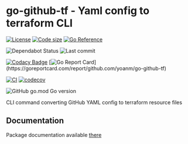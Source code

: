 # go-github-tf - Yaml config to terraform CLI


[![License](https://img.shields.io/github/license/yoanm/go-github-tf.svg)](https://github.com/yoanm/go-github-tf)
[![Code size](https://img.shields.io/github/languages/code-size/yoanm/go-github-tf.svg)](https://github.com/yoanm/go-github-tf)
[![Go Reference](https://pkg.go.dev/badge/github.com/yoanm/go-github-tf.svg)](https://pkg.go.dev/github.com/yoanm/go-github-tf)

![Dependabot Status](https://flat.badgen.net/github/dependabot/yoanm/go-github-tf)
![Last commit](https://badgen.net/github/last-commit/yoanm/go-github-tf)

[![Codacy Badge](https://app.codacy.com/project/badge/Grade/ebeacd3a91a74fef8a8ed4ea879ede72)](https://app.codacy.com/gh/yoanm/go-github-tf/dashboard?utm_source=gh&utm_medium=referral&utm_content=&utm_campaign=Badge_grade)
[![Go Report Card](https://goreportcard.com/badge/github.com/yoanm/go-github-tf?)](https://goreportcard.com/report/github.com/yoanm/go-github-tf)

[![CI](https://github.com/yoanm/go-github-tf/actions/workflows/CI.yml/badge.svg?branch=master)](https://github.com/yoanm/go-github-tf/actions/workflows/CI.yml)
[![codecov](https://codecov.io/gh/yoanm/go-github-tf/branch/master/graph/badge.svg?token=NHdwEBUFK5)](https://codecov.io/gh/yoanm/go-github-tf)

![GitHub go.mod Go version](https://img.shields.io/github/go-mod/go-version/yoanm/go-github-tf)

CLI command converting GitHub YAML config to terraform resource files

## Documentation

Package documentation available [there](./DOC.md)
